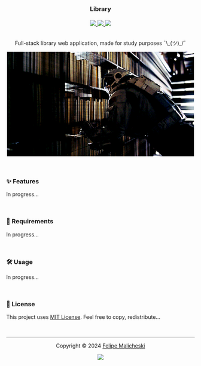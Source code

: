 <h3 align="center">
    Library
</h3>

<!--<h6 align="center">
    <a href="/" target="_blank">Production</a>
    ·
    <a href="/" target="_blank">Develop</a>
	·
    <a href="/" target="_blank">Develop</a>
</h6> -->

<h6 align="center">
	<a href="https://github.com/CarlosPadaria/library/stargazers">
		<img src="https://img.shields.io/github/stars/CarlosPadaria/library?style=for-the-badge&color=C9CBFF&logoColor=D9E0EE&labelColor=302D41">
	</a>
	<a href="https://github.com/CarlosPadaria/library/issues">
		<img src="https://img.shields.io/github/issues/CarlosPadaria/library?colorA=363a4f&colorB=f5a97f&style=for-the-badge">
	</a>
	<a href="https://github.com/CarlosPadaria/library/contributors">
		<img src="https://img.shields.io/github/contributors/CarlosPadaria/library?colorA=363a4f&colorB=a6da95&style=for-the-badge">
	</a>
</h6>

<p align="center">
    Full-stack library web application, made for study purposes ¯\_(ツ)_/¯
</p>

<p align="center">
    <img src="LIBRARY.gif" alt="Screenshot of the project">
</p>

&nbsp;

### ✨ Features

In progress...
<!--- **First example:** description here...
- **Second example:** description here...
- ...-->

&nbsp;

### 🧰 Requirements

In progress...
<!--
- [Node.js (^20.11.1)](http://nodejs.org/)
- ...
-->
&nbsp;

### 🛠 Usage

In progress...
<!--
1. Clone the repository:

```console
git clone https://github.com/CarlosPadaria/library.git
```

2. Install the dependencies:

```console
bun install
```

3. Run the local environment:

```console
bun run dev
```
-->

&nbsp;
<!--
> [!IMPORTANT]  
> Don't forget to run ESLint and Prettier before committing:

```console
bun run lint
```

```console
bun run format
```

&nbsp;
-->
<!--
### 🚀 Deploy

Describe the deployment process.

&nbsp;

### ✍️ Issues

Feel free to open an issue if you find a bug or have a suggestion.

> [!IMPORTANT]  
> Fill out the issue template accordingly for accurate and faster responses.

&nbsp;

### 👐 Contributing

> [!NOTE]  
> This section and file are optional for solo projects.

See [CONTRIBUTING.md](CONTRIBUTING.md).

&nbsp;
-->

###  📜 License
<!--
> [!NOTE]  
> This section and file are optional for solo projects.-->

This project uses [MIT License](LICENSE). Feel free to copy, redistribute...

&nbsp;

<!--
### 🔗 Links

> [!NOTE]  
> This section is optional.

- [Website](/)
- [Documentation](/)
- ...

&nbsp;
-->
---

<p align="center">
	Copyright &copy; 2024 
	<a href="https://github.com/CarlosPadaria" target="_blank">
		Felipe Malicheski
	</a>
<p align="center">
	<a href="https://github.com/CarlosPadaria/library/blob/main/LICENSE">
		<img src="https://img.shields.io/static/v1.svg?style=for-the-badge&label=License&message=MIT&logoColor=d9e0ee&colorA=363a4f&colorB=b7bdf8"/>
	</a>
</p>
